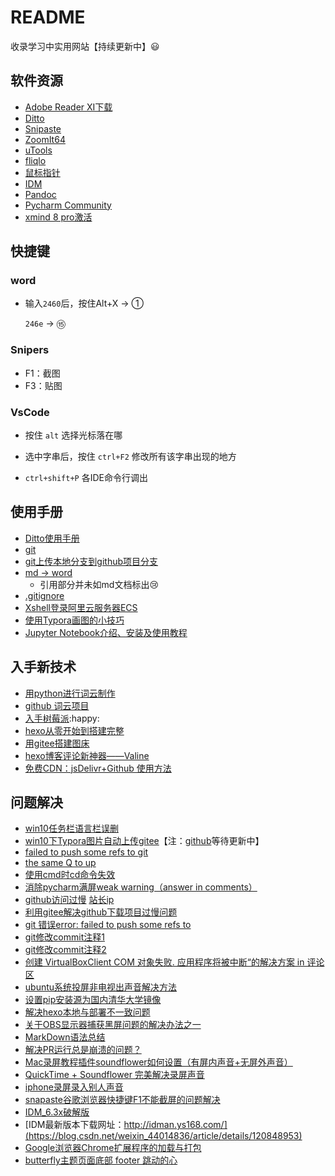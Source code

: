 # README

收录学习中实用网站【持续更新中】:smiley:

## 软件资源

* [Adobe Reader XI下载](http://soft.onlinedown.net/soft/2700.htm)
* [Ditto](./DittoSetup_3_22_20_0.exe)
* [Snipaste](./Snipaste-2.2.1-Beta2-x64.zip)
* [ZoomIt64](./ZoomIt64.exe)
* [uTools](./uTools-0.8.9-beta.exe)
* [fliqlo](./fliqlo_133.zip)
* [鼠标指针](./Bibata鼠标指针套装.rar)
* [IDM](./IDM)
* [Pandoc](https://github.com/jgm/pandoc/releases)
* [Pycharm Community](https://www.jianshu.com/p/eb606812765d)
* [xmind 8 pro激活](https://blog.csdn.net/Rain_xiaolong/article/details/87166653)

## 快捷键

### word

* 输入`2460`后，按住Alt+X $\rightarrow$ ①

   	`246e` $\rightarrow$ ⑮



### Snipers

* F1：截图
* F3：贴图



### VsCode

* 按住 `alt` 选择光标落在哪
* 选中字串后，按住 `ctrl+F2` 修改所有该字串出现的地方

* `ctrl+shift+P` 各IDE命令行调出

## 使用手册

* [Ditto使用手册](https://www.cnblogs.com/f-ck-need-u/p/9796031.html)
* [git](https://blog.csdn.net/zamamiro/article/details/70172900)
* [git上传本地分支到github项目分支](https://blog.csdn.net/qq_27437967/article/details/71189571)
* [md -> word](https://www.jianshu.com/p/a9c9554ab1b0)
   * 引用部分并未如md文档标出:cry:
* [.gitignore](https://www.jianshu.com/p/a09a9b40ad20)
* [Xshell登录阿里云服务器ECS](https://blog.csdn.net/u013894429/article/details/78811823)
* [使用Typora画图的小技巧](https://mp.weixin.qq.com/s/XohN4h6pyUzXo3mH2dUhYQ)
* [Jupyter Notebook介绍、安装及使用教程](https://www.jianshu.com/p/91365f343585)

## 入手新技术
* [用python进行词云制作](https://www.jianshu.com/p/53648f0b93fc)
* [github 词云项目](https://github.com/TommyZihao/zihaowordcloud)
* [入手树莓派]():happy:
* [hexo从零开始到搭建完整](https://www.cnblogs.com/visugar/p/6821777.html)
* [用gitee搭建图床](https://blog.csdn.net/u010654995/article/details/88383995)
* [hexo博客评论新神器——Valine](https://www.jianshu.com/p/6bc6a8977c36)
* [免费CDN：jsDelivr+Github 使用方法](https://blog.csdn.net/qq_36759224/article/details/86936453)


## 问题解决

* [win10任务栏语言栏误删](https://jingyan.baidu.com/article/59a015e3ed1fd2b7948865bc.html)
* [win10下Typora图片自动上传gitee](https://blog.csdn.net/the_power/article/details/104615522)【注：[github](https://github.com/Thobian/typora-plugins-win-img)等待更新中】
* [failed to push some refs to git](https://stackoverflow.com/questions/9794413/failed-to-push-some-refs-to-githeroku-com)
* [the same Q to up](https://stackoverflow.com/questions/24114676/git-error-failed-to-push-some-refs-to)
* [使用cmd时cd命令失效](https://blog.csdn.net/u010603823/article/details/52182679)
* [消除pycharm满屏weak warning（answer in comments）](https://blog.csdn.net/gedongya/article/details/52300135)
* [github访问过慢](https://www.jianshu.com/p/66facbd8926a)
      [站长ip](http://tool.chinaz.com/dns?type=1&host=github.global.ssl.fastly.net&ip=)
* [利用gitee解决github下载项目过慢问题](https://blog.csdn.net/tefuirnever/article/details/99110367)
* [git 错误error: failed to push some refs to](https://blog.csdn.net/winnershili/article/details/78888548)
* [git修改commit注释1](https://blog.csdn.net/kai_zone/article/details/81189411)
* [git修改commit注释2](https://www.jianshu.com/p/098d85a58bf1)
* [创建 VirtualBoxClient COM 对象失败. 应用程序将被中断“的解决方案  in 评论区](https://blog.csdn.net/wangcheeng/article/details/50325517)
* [ubuntu系统投屏非电视出声音解决方法](https://www.linuxidc.com/Linux/2018-01/150486.htm)
* [设置pip安装源为国内清华大学镜像](https://blog.csdn.net/steveliu13/article/details/79294774?utm_medium=distribute.pc_relevant_t0.none-task-blog-BlogCommendFromMachineLearnPai2-1.channel_param&depth_1-utm_source=distribute.pc_relevant_t0.none-task-blog-BlogCommendFromMachineLearnPai2-1.channel_param)
* [解决hexo本地与部署不一致问题](https://blog.csdn.net/GAI159/article/details/105128186)
* [关于OBS显示器捕获黑屏问题的解决办法之一](https://tieba.baidu.com/p/6364329041)
* [MarkDown语法总结](https://www.cnblogs.com/linbudu/p/11367763.html)
* [解决PR运行总是崩溃的问题？](https://jingyan.baidu.com/article/636f38bbec405896b84610b8.html)
* [Mac录屏教程插件soundflower如何设置（有屏内声音+无屏外声音）](https://zhuanlan.zhihu.com/p/104617274)
* [QuickTime + Soundflower 完美解决录屏声音](https://www.jianshu.com/p/db035dad616a)
* [iphone录屏录入别人声音]()
* [snapaste谷歌浏览器快捷键F1不能截屏的问题解决](https://blog.csdn.net/yijiaobani/article/details/99626906)
* [IDM_6.3x破解版](https://www.jianshu.com/p/877a976c98be)
* [IDM最新版本下载网址：http://idman.ys168.com/](https://blog.csdn.net/weixin_44014836/article/details/120848953)
* [Google浏览器Chrome扩展程序的加载与打包](https://blog.csdn.net/weixin_48487999/article/details/107796111)
* [butterfly主题页面底部 footer 跳动的心](https://blog.51cto.com/100Chocolate/2898583)
